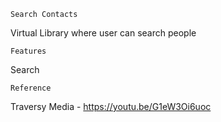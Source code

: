     Search Contacts

Virtual Library where user can search people

    Features

Search

    Reference
    
Traversy Media - https://youtu.be/G1eW3Oi6uoc
